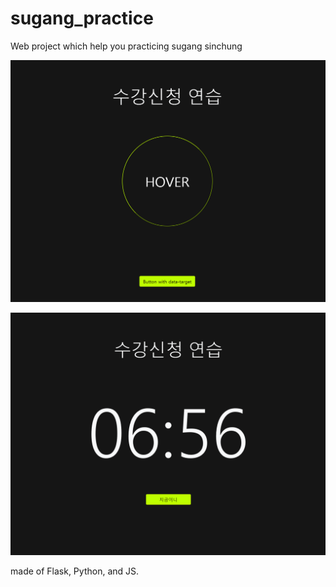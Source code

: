 # sugang_practice
Web project which help you practicing sugang sinchung

![image](main.PNG)

![image](detail1.PNG)  

made of Flask, Python, and JS.  
